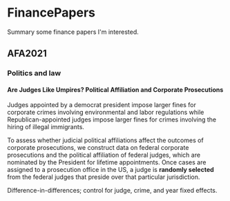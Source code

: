 # FinancePapers
Summary some finance papers I'm interested.

## AFA2021

### Politics and law

#### Are Judges Like Umpires? Political Affiliation and Corporate Prosecutions

Judges appointed by a democrat president impose larger fines for corporate crimes involving environmental and labor regulations while Republican-appointed judges impose larger fines for crimes involving the hiring of illegal immigrants.

To assess whether judicial political affiliations affect the outcomes of corporate prosecutions, we construct data on federal corporate prosecutions and the political affiliation of federal judges, which are nominated by the President for lifetime appointments. Once cases are assigned to a prosecution office in the US, a judge is **randomly selected** from the federal judges that preside over that particular jurisdiction.

Difference-in-differences; control for judge, crime, and year fixed effects.

